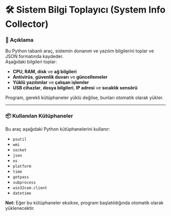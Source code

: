 # 🛠 Sistem Bilgi Toplayıcı (System Info Collector)

### 📌 Açıklama  
Bu Python tabanlı araç, sistemin donanım ve yazılım bilgilerini toplar ve JSON formatında kaydeder.  
Aşağıdaki bilgileri toplar:
- **CPU, RAM, disk** ve **ağ bilgileri**
- **Antivirüs**, **güvenlik duvarı** ve **güncellemeler**
- **Yüklü yazılımlar** ve **çalışan işlemler**
- **USB cihazlar**, **dosya bilgileri**, **IP adresi** ve **sıcaklık sensörü**

Program, gerekli kütüphaneler yüklü değilse, bunları otomatik olarak yükler.

---

### 📦 Kullanılan Kütüphaneler  
Bu araç aşağıdaki Python kütüphanelerini kullanır:
- `psutil`
- `wmi`
- `socket`
- `json`
- `os`
- `platform`
- `time`
- `getpass`
- `subprocess`
- `win32com.client`
- `datetime`

**Not:** Eğer bu kütüphaneler eksikse, program başlatıldığında otomatik olarak yüklenecektir.
